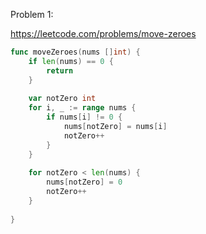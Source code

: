 Problem 1:

https://leetcode.com/problems/move-zeroes

```go
func moveZeroes(nums []int) {
    if len(nums) == 0 {
		return
	}
    
    var notZero int
    for i, _ := range nums {
        if nums[i] != 0 {
            nums[notZero] = nums[i]
            notZero++
        }
    }
    
    for notZero < len(nums) {
        nums[notZero] = 0
        notZero++
    }
	
}

```
